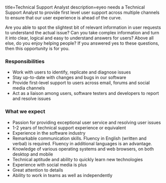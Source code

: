 title=Technical Support Analyst
description=eyeo needs a Technical Support Analyst to provide first level user support across multiple channels to ensure that our user experience is ahead of the curve.

<? include jobs/header ?>

Are you able to spot the slightest bit of relevant information in user requests to understand the actual issue? Can you take complex information and turn it into clear, logical and easy to understand answers for users? Above all else, do you enjoy helping people? If you answered yes to these questions, then this opportunity is for you.

### Responsibilities

- Work with users to identify, replicate and diagnose issues
- Stay up-to-date with changes and bugs in our software
- Provide first-level support to users across email, forums and social media channels
- Act as a liaison among users, software testers and developers to report and resolve issues

### What we expect

- Passion for providing exceptional user service and resolving user issues
- 1-2 years of technical support experience or equivalent
- Experience in the software industry
- Remarkable communication skills. Fluency in English (written and verbal) is required. Fluency in additional languages is an advantage.
- Knowledge of various operating systems and web browsers, on both desktop and mobile
- Technical aptitude and ability to quickly learn new technologies
- Experience with social media is plus
- Great attention to details
- Ability to work in teams as well as independently

<? include jobs/footer ?>
